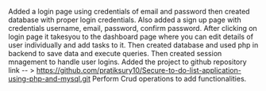 Added a login page using credentials of email and password then created database with proper login credentials. 
Also added a sign up page with credentials username, email, password, confirm password. 
After clicking on login page it takesyou to the dashboard page where you can edit details of user individually and add tasks to it.
Then created database and used php in backend to save data and execute queries.
Then created session mnagement to handle user logins.
Added the project to github repository link -- >  https://github.com/pratiksury10/Secure-to-do-list-application-using-php-and-mysql.git
Perform Crud operations to add functionalities.
